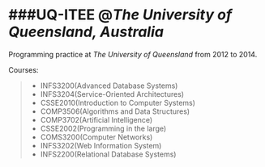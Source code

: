 ###UQ-ITEE @_The University of Queensland, Australia_
=======

Programming practice at _The University of Queensland_ from 2012 to 2014.

Courses:

> - INFS3200(Advanced Database Systems)
> - INFS3204(Service-Oriented Architectures)
> - CSSE2010(Introduction to Computer Systems)
> - COMP3506(Algorithms and Data Structures)
> - COMP3702(Artificial Intelligence)
> - CSSE2002(Programming in the large)
> - COMS3200(Computer Networks)
> - INFS3202(Web Information System)
> - INFS2200(Relational Database Systems)
